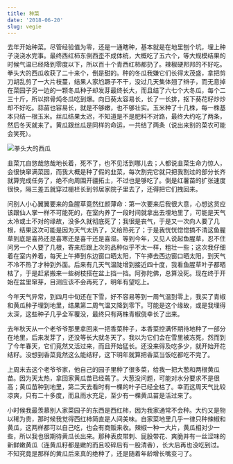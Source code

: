 ```yaml
---
title: 种菜
date: '2018-06-20'
slug: vegie
---
```


去年开始种菜。尽管经验值为零，还是一通瞎种，基本就是在地里刨个坑，埋上种子浇浇水完事。最终西红柿东倒西歪不成体统，大概吃了五六个，等大规模结果的时候气温已经降到零度以下，所以百十个青西红柿都扔了。辣椒硬邦邦的不好吃。拳头大的西瓜收获了二十来个，倒是甜的。种的冬瓜我嫌它们长得太茂盛，拿把剪刀胡乱剪了一大片枝蔓，结果人家尥蹶子不干，没过几天集体翘了辫子，而无意掉在菜园子另一边的一颗冬瓜种子却发芽最终长大，而且结了六七个大冬瓜，每个二三十斤，所以排骨炖冬瓜吃到爆。向日葵太容易长，长了一长排，抠下葵花籽炒炒却不好吃。蒜苗也容易长，就是不够嫩，也不够壮实。玉米种了十几株，每一株基本只结一根玉米。丝瓜结果太迟，不知道是不是肥料不对路，最终大约吃了两条，然后冬天就来了。黄瓜跟丝瓜是同样的命运，一共结了两条（说出来别的菜农可能会笑死）。

![拳头大的西瓜](https://db.yihui.name/images/watermelon.jpg)

韭菜兀自悠哉悠哉地长着，死不了，也不见活到哪儿去；人都说韭菜生命力惊人，会很快窜满菜园，而我大概是种了假的韭菜，每次割完它就只把我割过的部分长齐就算完成任务了，绝不向周围开疆拓土，不过也是够吃了。倒是红薯苗的扩张速度很快，隔三差五就穿过栅栏长到邻居家院子里去了，还得把它们拽回来。

问别人小心翼翼要来的鱼腥草竟然红颜薄命：第一次要来后我很大意，心想这货应该跟仙人掌一样不可能死的，在室内养了一段时间就拿出去埋地里了，可能是天气太冷或土不对的缘故，没多久就彻底死了；我很是丧气，于是又一次向人要了几根，结果这次可能是因为天气太热了，又给热死了；于是我恍恍惚惚搞不清这鱼腥草到底是喜热还是喜寒还是喜干还是喜湿。等到今年，又见人说起鱼腥草，忍不住问另一个人要了几根，寄来后跟上次的品种似乎不太一样，粗壮一些；这次我仔细着在室内养着，每天上午捧到东边窗口晒太阳，下午捧去西边窗口晒太阳，到天气不冷不热了才种到外面。后来有几天气温陡增到接近四十度，我看鱼腥草叶子都晒枯了，于是赶紧搬来一些树枝搭在盆上挡一挡。阿弥陀佛，总算没死。现在终于开始在盆里窜芽，目测应该不会再死了，明年有望吃上。

今年天气异常，到四月中旬还在下雪，好不容易等到一周气温到零上，我买了青椒和黄瓜种子埋到地里，结果第二周气温又降到零下。可能是这个缘故，或是我埋得太深，这些种子几乎全军覆没，最终只有两株青椒侥幸长了出来。

去年秋天从一个老爷爷那里拿回来一把香菜种子，本香菜控满怀期待地种了一部分在地里，后来发芽了，还没等长大就冬天了。我以为它们会在雪里被冻死，然而到了今年春天，它们竟然又活过来，而且开始猛长。还没来得及吃多少，就开始开花结籽。没想到香菜竟然这么能结籽，这下明年就算把香菜当饭吃都吃不完了。

上周末去这个老爷爷家，他自己的园子里种了很多菜，给我一把大葱和两根黄瓜苗。因为天太热，拿回家黄瓜苗已经蔫了。大葱没问题，可能对水分要求不是很高；黄瓜苗种到地里，第二天去看时有一棵的叶子已经全枯了。幸而这周天气比较凉爽，只有二十多度，而且雨水充足，至少有一棵黄瓜苗是活过来了。

小时候我最羡慕别人家菜园子的东西是西红柿，因为我家通常不会种。大约又是物以稀为贵，那时候我觉得西红柿简直是人间美味。自家菜地里几乎一律只种辣椒和黄瓜，这两样都可以自己吃，也会有商贩来收。辣椒一种一大片，黄瓜相对少一些，所以我也很期待黄瓜长出来。那种表皮带刺、屁股带花、爽脆并有一丝涩味的新鲜嫩黄瓜（连黄瓜籽都是嫩的而且咬碎后有一股清香），长大后再也没吃到过。不知究竟是那样的黄瓜后来真的绝种了，还是随着年龄增长嘴变刁了。
